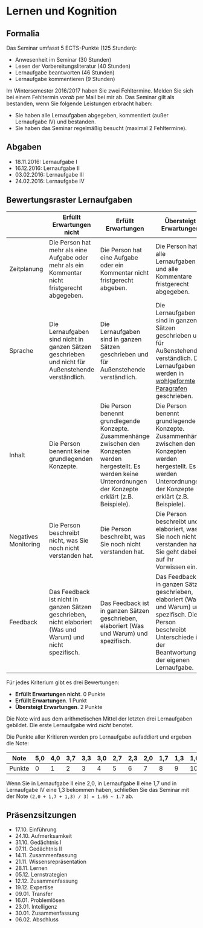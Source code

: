# Lernen und Kognition


## Formalia


Das Seminar umfasst 5 ECTS-Punkte (125 Stunden):

* Anwesenheit im Seminar (30 Stunden)
* Lesen der Vorbereitungsliteratur (40 Stunden)
* Lernaufgabe beantworten (46 Stunden)
* Lernaufgabe kommentieren (9 Stunden)

Im Wintersemester 2016/2017 haben Sie zwei Fehltermine. Melden Sie sich bei einem Fehltermin *vorab* per Mail bei mir ab. Das Seminar gilt als bestanden, wenn Sie folgende Leistungen erbracht haben:

* Sie haben alle Lernaufgaben abgegeben, kommentiert (außer Lernaufgabe IV) und bestanden.
* Sie haben das Seminar regelmäßig besucht (maximal 2 Fehltermine).

## Abgaben

*   18.11.2016: Lernaufgabe I
*   16.12.2016: Lernaufgabe II
*   03.02.2016: Lernaufgabe III
*   24.02.2016: Lernaufgabe IV

## Bewertungsraster Lernaufgaben


|                      | Erfüllt Erwartungen nicht                                                                                   | Erfüllt Erwartungen                                                                                                                                                      | Übersteigt Erwartungen                                                                                                                                                                             |
|----------------------|-------------------------------------------------------------------------------------------------------------|--------------------------------------------------------------------------------------------------------------------------------------------------------------------------|----------------------------------------------------------------------------------------------------------------------------------------------------------------------------------------------------|
| Zeitplanung          | Die Person hat mehr als eine Aufgabe oder mehr als ein Kommentar nicht fristgerecht abgegeben.              | Die Person hat eine Aufgabe oder ein Kommentar nicht fristgerecht abgeben.                                                                                               | Die Person hat alle Lernaufgaben und alle Kommentare fristgerecht abgegeben.                                                                                                                       |
| Sprache              | Die Lernaufgaben sind nicht in ganzen Sätzen geschrieben und nicht für Außenstehende verständlich.          | Die Lernaufgaben sind in ganzen Sätzen geschrieben und für Außenstehende verständlich.                                                                                   | Die Lernaufgaben sind in ganzen Sätzen geschrieben und für Außenstehende verständlich. Die Lernaufgaben werden in [wohlgeformte Paragrafen](http://www.wikihow.com/Write-a-Paragraph) geschrieben. |
| Inhalt               | Die Person benennt keine grundlegenden Konzepte.                                                            | Die Person benennt grundlegende Konzepte. Zusammenhänge zwischen den Konzepten werden hergestellt. Es werden keine Unterordnungen der Konzepte erklärt (z.B. Beispiele). | Die Person benennt grundlegende Konzepte. Zusammenhänge zwischen den Konzepten werden hergestellt. Es werden Unterordnungen der Konzepte erklärt (z.B. Beispiele).                                 |
| Negatives Monitoring | Die Person beschreibt nicht, was Sie noch nicht verstanden hat.                                             | Die Person beschreibt, was Sie noch nicht verstanden hat.                                                                                                                | Die Person beschreibt und elaboriert, was Sie noch nicht verstanden hat. Sie geht dabei auf ihr Vorwissen ein.                                                                                     |
| Feedback             | Das Feedback ist nicht in ganzen Sätzen geschrieben, nicht elaboriert (Was und Warum) und nicht spezifisch. | Das Feedback ist in ganzen Sätzen geschrieben, elaboriert (Was und Warum) und spezifisch.                                                                                | Das Feedback ist in ganzen Sätzen geschrieben, elaboriert (Was und Warum) und spezifisch. Die Person beschreibt Unterschiede in der Beantwortung der eigenen Lernaufgabe.                          |

Für jedes Kriterium gibt es drei Bewertungen:

* **Erfüllt Erwartungen nicht**. 0 Punkte
* **Erfüllt Erwartungen**. 1 Punkt
* **Übersteigt Erwartungen**. 2 Punkte

Die Note wird aus dem arithmetischen Mittel der letzten drei Lernaufgaben gebildet. Die erste Lernaufgabe wird *nicht* benotet.

Die Punkte aller Kritieren werden pro Lernaufgabe aufaddiert und ergeben die Note:


|  Note 	|  5,0 | 4,0 	|  3,7 	|  3,3 	|  3,0 	|  2,7 	|  2,3 	|  2,0 	|  1,7 	|  1,3 	|  1,0 	|
|---	|---	|--- |---	|---	|---	|---	|---	|---	|---	|---	|---	|
|   Punkte	|  0 |  1	|   2	|   3	|   4	|   5	|   6	|   7	|  8 	|   9	|   10	|


Wenn Sie in Lernaufgabe II eine 2,0, in Lernaufgabe II eine 1,7 und in Lernaufgabe IV eine 1,3 bekommen haben, schließen Sie das Seminar mit der Note `(2,0 + 1,7 + 1,3) / 3) = 1.66 ~ 1.7` ab.

## Präsenzsitzungen

* 17.10. Einführung
* 24.10. Aufmerksamkeit
* 31.10. Gedächtnis I
* 07.11. Gedächtnis II
* 14.11. Zusammenfassung
* 21.11. Wissensrepräsentation
* 28.11. Lernen
* 05.12. Lernstrategien
* 12.12. Zusammenfassung
* 19.12. Expertise
* 09.01. Transfer
* 16.01. Problemlösen
* 23.01. Intelligenz
* 30.01. Zusammenfassung
* 06.02. Abschluss